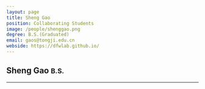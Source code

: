 ```yaml
---
layout: page
title: Sheng Gao
position: Collaborating Students
image: /people/shenggao.png
degree: B.S.(Graduated)
email: gaos@tongji.edu.cn
webside: https://dfwlab.github.io/
---
```

<style>
p {
    text-align: justify;
}
</style>

<h2>Sheng Gao <small>B.S.</small></h2>
<hr>
